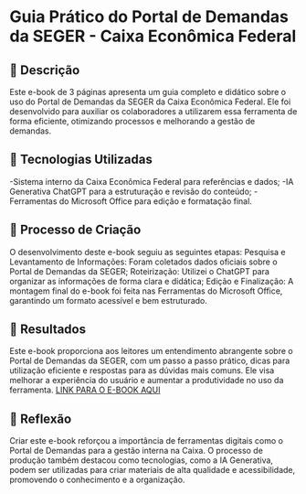 # Guia Prático do Portal de Demandas da SEGER - Caixa Econômica Federal

## 📒 Descrição
Este e-book de 3 páginas apresenta um guia completo e didático sobre o uso do Portal de Demandas da SEGER da Caixa Econômica Federal. Ele foi desenvolvido para auxiliar os colaboradores a utilizarem essa ferramenta de forma eficiente, otimizando processos e melhorando a gestão de demandas.

## 🤖 Tecnologias Utilizadas
-Sistema interno da Caixa Econômica Federal para referências e dados;
-IA Generativa ChatGPT para a estruturação e revisão do conteúdo;
-Ferramentas do Microsoft Office para edição e formatação final.

## 🧐 Processo de Criação
O desenvolvimento deste e-book seguiu as seguintes etapas:
Pesquisa e Levantamento de Informações: Foram coletados dados oficiais sobre o Portal de Demandas da SEGER;
Roteirização: Utilizei o ChatGPT para organizar as informações de forma clara e didática;
Edição e Finalização: A montagem final do e-book foi feita nas Ferramentas do Microsoft Office, garantindo um formato acessível e bem estruturado.

## 🚀 Resultados
Este e-book proporciona aos leitores um entendimento abrangente sobre o Portal de Demandas da SEGER, com um passo a passo prático, dicas para utilização eficiente e respostas para as dúvidas mais comuns. Ele visa melhorar a experiência do usuário e aumentar a produtividade no uso da ferramenta.
[LINK PARA O E-BOOK AQUI](https://drive.google.com/file/d/1xXf328o2zErVBxCmvExYuDQNRGV_jKXE/view?usp=sharing)

## 💭 Reflexão
Criar este e-book reforçou a importância de ferramentas digitais como o Portal de Demandas para a gestão interna na Caixa. O processo de produção também destacou como tecnologias, como a IA Generativa, podem ser utilizadas para criar materiais de alta qualidade e acessibilidade, promovendo o conhecimento e a organização.

